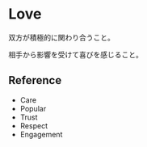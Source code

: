 # Love

双方が積極的に関わり合うこと。

相手から影響を受けて喜びを感じること。

## Reference

- Care
- Popular
- Trust
- Respect
- Engagement
